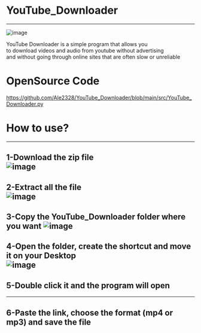 # YouTube_Downloader
---
![image](https://user-images.githubusercontent.com/78653548/211928343-6a14af51-fd8d-4fa2-886e-7c4c53f9d92b.png)

YouTube Downloader is a simple program that allows you  
to download videos and audio from youtube without advertising   
and without going through online sites that are often slow or unreliable  

# OpenSource Code
https://github.com/Ale2328/YouTube_Downloader/blob/main/src/YouTube_Downloader.py

# How to use?
---
1-Download the zip file  
![image](https://user-images.githubusercontent.com/78653548/211924961-73024375-6f30-4ba9-99ee-92fa40f8005d.png)
---
2-Extract all the file  
![image](https://user-images.githubusercontent.com/78653548/211926254-08114438-3ebc-4d9f-a0c0-7f9c96f3498f.png)
---
3-Copy the YouTube_Downloader folder where you want 
![image](https://user-images.githubusercontent.com/78653548/211926765-6a737d9a-6198-43e6-9ed7-b559e587525b.png)
---
4-Open the folder, create the shortcut and move it on your Desktop  
![image](https://user-images.githubusercontent.com/78653548/211927205-24ffaaf3-6053-45bc-b7c8-1800cc80dea5.png)
---
## 5-Double click it and the program will open  
---
## 6-Paste the link, choose the format (mp4 or mp3) and save the file  
